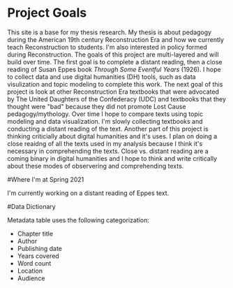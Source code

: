 # Project Goals 

This site is a base for my thesis research. My thesis is about pedagogy during the American 19th century Reconstruction Era and how we currently teach Reconstruction to  students. I'm also interested in policy formed during Reconstruction. The goals of this project are multi-layered and will build over time. The first goal is to complete a distant reading, then a close reading of Susan Eppes book *Through Some Eventful Years* (1926). I hope to collect data and use digital humanities (DH) tools, such as data visulization and topic modeling to complete this work. The next goal of this project is look at other Reconstruction Era textbooks that were advocated by The United Daughters of the Confederacy (UDC) and textbooks that they thought were "bad" because they did not promote Lost Cause pedagogy/mythology. Over time I hope to compare texts using topic modeling and data visualization. I'm slowly collecting textbooks and conducting a distant reading of the text. Another part of this project is thinking criticially about digital humanities and it's uses. I plan on doing a close reaidng of all the texts used in my analysis because I think it's necessary in comprehending the texts. Close vs. distant reading are a coming binary in digital humanities and I hope to think and write critically about these modes of observering and comprehending texts. 

#Where I'm at Spring 2021 

I'm currently working on a distant reading of Eppes text. 

#Data Dictionary 

Metadata table uses the following categorization: 

- Chapter title 
- Author 
- Publishing date 
- Years covered 
- Word count 
- Location
- Audience 

